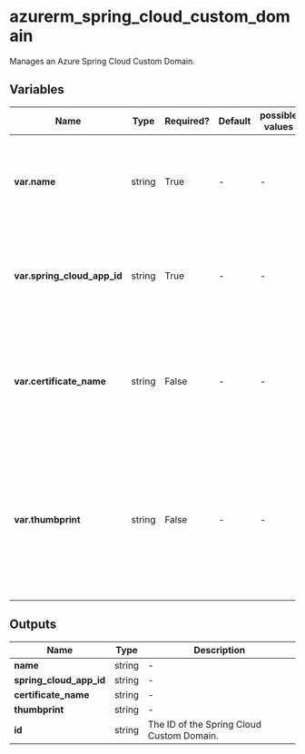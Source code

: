 # azurerm_spring_cloud_custom_domain

Manages an Azure Spring Cloud Custom Domain.

## Variables

| Name | Type | Required? | Default  | possible values | Description |
| ---- | ---- | --------- | -------- | ----------- | ----------- |
| **var.name** | string | True | -  |  -  | Specifies the name of the Spring Cloud Custom Domain. Changing this forces a new resource to be created. | 
| **var.spring_cloud_app_id** | string | True | -  |  -  | Specifies the resource ID of the Spring Cloud Application. Changing this forces a new resource to be created. | 
| **var.certificate_name** | string | False | -  |  -  | Specifies the name of the Spring Cloud Certificate that binds to the Spring Cloud Custom Domain. Required when `thumbprint` is specified | 
| **var.thumbprint** | string | False | -  |  -  | Specifies the thumbprint of the Spring Cloud Certificate that binds to the Spring Cloud Custom Domain. Required when `certificate_name` is specified. Changing this forces a new resource to be created. | 



## Outputs

| Name | Type | Description |
| ---- | ---- | --------- | 
| **name** | string  | - | 
| **spring_cloud_app_id** | string  | - | 
| **certificate_name** | string  | - | 
| **thumbprint** | string  | - | 
| **id** | string  | The ID of the Spring Cloud Custom Domain. | 